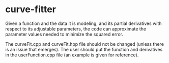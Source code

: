 # curve-fitter
Given a function and the data it is modeling, and its partial derivatives with respect to its adjustable parameters, the code can approximate the parameter values needed to minimize the squared error.

The curveFit.cpp and curveFit.hpp file should not be changed (unless there is an issue that emerges). The user should put the function and derivatives in the userFunction.cpp file (an example is given for reference).
